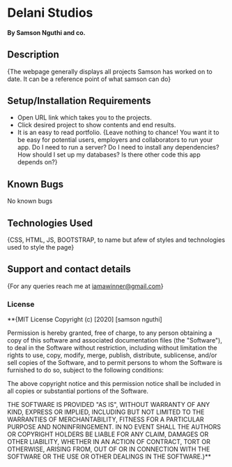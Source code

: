 # Delani Studios
#### 
#### By **Samson Nguthi and co.**
## Description
{The webpage generally displays all projects Samson has worked on to date. It can be a reference point of what samson can do}
## Setup/Installation Requirements
* Open URL link which takes you to the projects.
* Click desired project to show contents and end results.
* It is an easy to read portfolio.
{Leave nothing to chance! You want it to be easy for potential users, employers and collaborators to run your app. Do I need to run a server? Do I need to install any dependencies? How should I set up my databases? Is there other code this app depends on?}
## Known Bugs
No known bugs
## Technologies Used
{CSS, HTML, JS, BOOTSTRAP, to name but afew of styles and technologies used to style the page}
## Support and contact details
{For any queries reach me at iamawinner@gmail.com}
### License
**{MIT License
Copyright (c) [2020] [samson nguthi]

Permission is hereby granted, free of charge, to any person obtaining a copy
of this software and associated documentation files (the "Software"), to deal
in the Software without restriction, including without limitation the rights
to use, copy, modify, merge, publish, distribute, sublicense, and/or sell
copies of the Software, and to permit persons to whom the Software is
furnished to do so, subject to the following conditions:

The above copyright notice and this permission notice shall be included in all
copies or substantial portions of the Software.

THE SOFTWARE IS PROVIDED "AS IS", WITHOUT WARRANTY OF ANY KIND, EXPRESS OR
IMPLIED, INCLUDING BUT NOT LIMITED TO THE WARRANTIES OF MERCHANTABILITY,
FITNESS FOR A PARTICULAR PURPOSE AND NONINFRINGEMENT. IN NO EVENT SHALL THE
AUTHORS OR COPYRIGHT HOLDERS BE LIABLE FOR ANY CLAIM, DAMAGES OR OTHER
LIABILITY, WHETHER IN AN ACTION OF CONTRACT, TORT OR OTHERWISE, ARISING FROM,
OUT OF OR IN CONNECTION WITH THE SOFTWARE OR THE USE OR OTHER DEALINGS IN THE
SOFTWARE.}**
